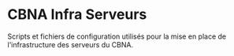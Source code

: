 # CBNA Infra Serveurs
Scripts et fichiers de configuration utilisés pour la mise en place de l'infrastructure des serveurs du CBNA.
